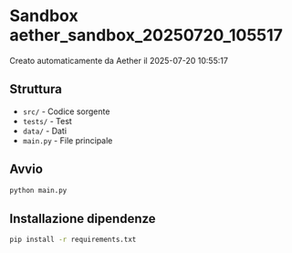 # Sandbox aether_sandbox_20250720_105517

Creato automaticamente da Aether il 2025-07-20 10:55:17

## Struttura
- `src/` - Codice sorgente
- `tests/` - Test
- `data/` - Dati
- `main.py` - File principale

## Avvio
```bash
python main.py
```

## Installazione dipendenze
```bash
pip install -r requirements.txt
```

